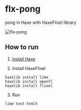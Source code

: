# flx-pong
pong in Haxe with HaxeFlixel library

![flx-pong](https://media.giphy.com/media/CoCB9GPB9MaP2SVtTx/giphy.gif)

## How to run

1. [Install Haxe](https://haxe.org/download/)

2. Install HaxeFlixel
```
haxelib install lime
haxelib install openfl
haxelib install flixel
```

3. Run
```
lime test html5
```
